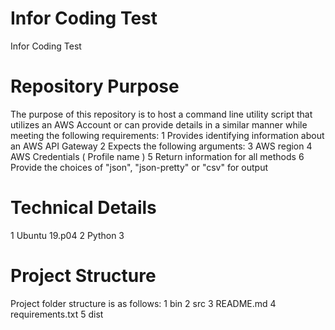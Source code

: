 # Infor Coding Test
Infor Coding Test

# Repository Purpose
The purpose of this repository is to host a command line utility script that utilizes an AWS Account or can provide details in a similar manner while meeting the following requirements:
1 Provides identifying information about an AWS API Gateway
2 Expects the following arguments:
3 AWS region
4 AWS Credentials ( Profile name )
5 Return information for all methods
6 Provide the choices of "json", "json-pretty" or "csv" for output

# Technical Details
1 Ubuntu 19.p04
2 Python 3

# Project Structure
Project folder structure is as follows:
1 bin
2 src
3 README.md
4 requirements.txt
5 dist
